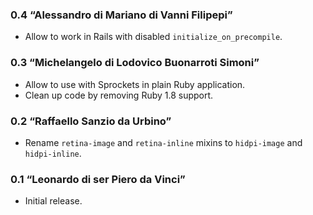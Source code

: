 ### 0.4 “Alessandro di Mariano di Vanni Filipepi”
* Allow to work in Rails with disabled `initialize_on_precompile`.

### 0.3 “Michelangelo di Lodovico Buonarroti Simoni”
* Allow to use with Sprockets in plain Ruby application.
* Clean up code by removing Ruby 1.8 support.

### 0.2 “Raffaello Sanzio da Urbino”
* Rename `retina-image` and `retina-inline` mixins to `hidpi-image`
  and `hidpi-inline`.

### 0.1 “Leonardo di ser Piero da Vinci”
* Initial release.
